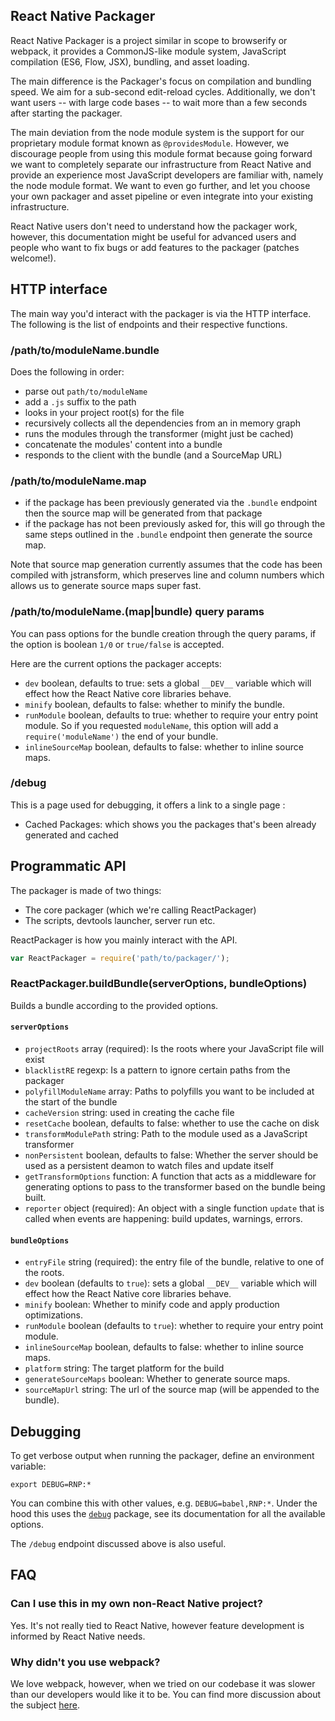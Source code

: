 React Native Packager
--------------------

React Native Packager is a project similar in scope to browserify or
webpack, it provides a CommonJS-like module system, JavaScript
compilation (ES6, Flow, JSX), bundling, and asset loading.

The main difference is the Packager's focus on compilation and
bundling speed. We aim for a sub-second edit-reload
cycles. Additionally, we don't want users -- with large code bases --
to wait more than a few seconds after starting the packager.

The main deviation from the node module system is the support for our
proprietary module format known as `@providesModule`. However, we
discourage people from using this module format because going forward we
want to completely separate our infrastructure from React Native and
provide an experience most JavaScript developers are familiar with,
namely the node module format. We want to even go further, and let you
choose your own packager and asset pipeline or even integrate into
your existing infrastructure.

React Native users don't need to understand how the packager work,
however, this documentation might be useful for advanced users and
people who want to fix bugs or add features to the packager (patches
welcome!).

## HTTP interface

The main way you'd interact with the packager is via the HTTP
interface. The following is the list of endpoints and their respective
functions.

### /path/to/moduleName.bundle

Does the following in order:

* parse out `path/to/moduleName`
* add a `.js` suffix to the path
* looks in your project root(s) for the file
* recursively collects all the dependencies from an in memory graph
* runs the modules through the transformer (might just be cached)
* concatenate the modules' content into a bundle
* responds to the client with the bundle (and a SourceMap URL)

### /path/to/moduleName.map

* if the package has been previously generated via the `.bundle`
  endpoint then the source map will be generated from that package
* if the package has not been previously asked for, this will go
  through the same steps outlined in the `.bundle` endpoint then
  generate the source map.

Note that source map generation currently assumes that the code has
been compiled with jstransform, which preserves line and column
numbers which allows us to generate source maps super fast.

### /path/to/moduleName.(map|bundle) query params

You can pass options for the bundle creation through the query params,
if the option is boolean `1/0` or `true/false` is accepted.

Here are the current options the packager accepts:

* `dev` boolean, defaults to true: sets a global `__DEV__` variable
  which will effect how the React Native core libraries behave.
* `minify` boolean, defaults to false: whether to minify the bundle.
* `runModule` boolean, defaults to true: whether to require your entry
  point module. So if you requested `moduleName`, this option will add
  a `require('moduleName')` the end of your bundle.
* `inlineSourceMap` boolean, defaults to false: whether to inline
  source maps.

### /debug

This is a page used for debugging, it offers a link to a single page :

* Cached Packages: which shows you the packages that's been already
  generated and cached

## Programmatic API

The packager is made of two things:

* The core packager (which we're calling ReactPackager)
* The scripts, devtools launcher, server run etc.

ReactPackager is how you mainly interact with the API.

```js
var ReactPackager = require('path/to/packager/');
```

### ReactPackager.buildBundle(serverOptions, bundleOptions)

Builds a bundle according to the provided options.

#### `serverOptions`

* `projectRoots` array (required): Is the roots where your JavaScript
  file will exist
* `blacklistRE` regexp: Is a pattern to ignore certain paths from the
  packager
* `polyfillModuleName` array: Paths to polyfills you want to be
  included at the start of the bundle
* `cacheVersion` string: used in creating the cache file
* `resetCache` boolean, defaults to false: whether to use the cache on
  disk
* `transformModulePath` string: Path to the module used as a
  JavaScript transformer
* `nonPersistent` boolean, defaults to false: Whether the server
  should be used as a persistent deamon to watch files and update
  itself
* `getTransformOptions` function: A function that acts as a middleware for
  generating options to pass to the transformer based on the bundle being built.
* `reporter` object (required): An object with a single function `update` that
  is called when events are happening: build updates, warnings, errors.

#### `bundleOptions`

* `entryFile` string (required): the entry file of the bundle, relative to one
  of the roots.
* `dev` boolean (defaults to `true`): sets a global `__DEV__` variable
  which will effect how the React Native core libraries behave.
* `minify` boolean: Whether to minify code and apply production optimizations.
* `runModule` boolean (defaults to `true`): whether to require your entry
  point module.
* `inlineSourceMap` boolean, defaults to false: whether to inline
  source maps.
* `platform` string: The target platform for the build
* `generateSourceMaps` boolean: Whether to generate source maps.
* `sourceMapUrl` string: The url of the source map (will be appended to
  the bundle).

## Debugging

To get verbose output when running the packager, define an environment variable:

    export DEBUG=RNP:*

You can combine this with other values, e.g. `DEBUG=babel,RNP:*`. Under the hood this uses the [`debug`](https://www.npmjs.com/package/debug) package, see its documentation for all the available options.

The `/debug` endpoint discussed above is also useful.

## FAQ

### Can I use this in my own non-React Native project?

Yes. It's not really tied to React Native, however feature development
is informed by React Native needs.

### Why didn't you use webpack?

We love webpack, however, when we tried on our codebase it was slower
than our developers would like it to be. You can find more discussion about
the subject [here](https://github.com/facebook/react-native/issues/5).
